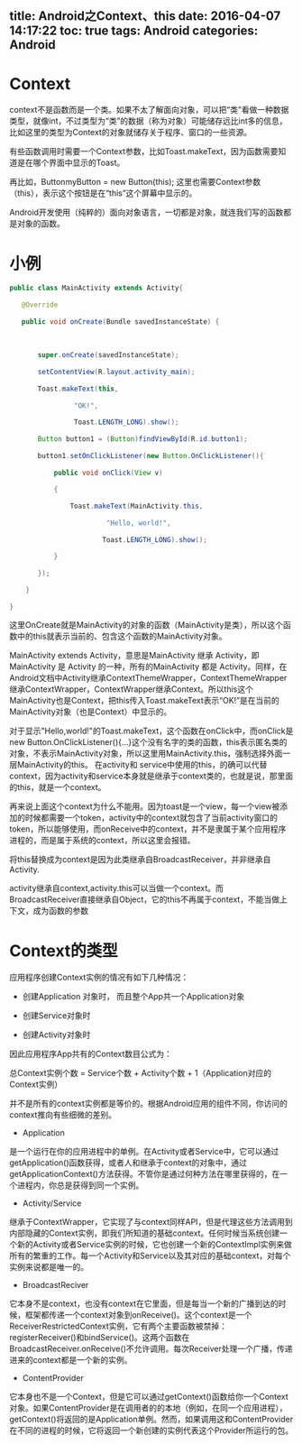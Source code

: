 title: Android之Context、this
date: 2016-04-07 14:17:22
toc: true
tags: Android
categories: Android
---

# Context #

context不是函数而是一个类。如果不太了解面向对象，可以把“类”看做一种数据类型，就像int，不过类型为“类”的数据（称为对象）可能储存远比int多的信息，比如这里的类型为Context的对象就储存关于程序、窗口的一些资源。
 
有些函数调用时需要一个Context参数，比如Toast.makeText，因为函数需要知道是在哪个界面中显示的Toast。
<!--more-->
再比如，ButtonmyButton = new Button(this); 这里也需要Context参数（this），表示这个按钮是在“this”这个屏幕中显示的。
 
Android开发使用（纯粹的）面向对象语言，一切都是对象，就连我们写的函数都是对象的函数。


# 小例 #

```java
public class MainActivity extends Activity{
 
   @Override
 
   public void onCreate(Bundle savedInstanceState) {
 
 
 
       super.onCreate(savedInstanceState);
 
       setContentView(R.layout.activity_main);
 
       Toast.makeText(this,
 
                "OK!",
 
                Toast.LENGTH_LONG).show();
 
       Button button1 = (Button)findViewById(R.id.button1);
 
       button1.setOnClickListener(new Button.OnClickListener(){
 
           public void onClick(View v)
 
           {
 
               Toast.makeText(MainActivity.this,
 
                        "Hello, world!",
 
                       Toast.LENGTH_LONG).show();
 
           }
 
       });
 
    }
 
}
```

这里OnCreate就是MainActivity的对象的函数（MainActivity是类），所以这个函数中的this就表示当前的、包含这个函数的MainActivity对象。
 
MainActivity extends Activity，意思是MainActivity 继承 Activity，即MainActivity 是 Activity 的一种，所有的MainActivity 都是 Activity。同样，在Android文档中Activity继承ContextThemeWrapper，ContextThemeWrapper继承ContextWrapper，ContextWrapper继承Context。所以this这个MainActivity也是Context，把this传入Toast.makeText表示“OK!”是在当前的MainActivity对象（也是Context）中显示的。
 
对于显示"Hello,world!"的Toast.makeText，这个函数在onClick中，而onClick是new Button.OnClickListener(){...}这个没有名字的类的函数，this表示匿名类的对象，不表示MainActivity对象，所以这里用MainActivity.this，强制选择外面一层MainActivity的this。
在activity和 service中使用的this，的确可以代替context，因为activity和service本身就是继承于context类的，也就是说，那里面的this，就是一个context。


再来说上面这个context为什么不能用。因为toast是一个view，每一个view被添加的时候都需要一个token，activity中的context就包含了当前activity窗口的token，所以能够使用，而onReceive中的context，并不是隶属于某个应用程序进程的，而是属于系统的context，所以这里会报错。

将this替换成为context是因为此类继承自BroadcastReceiver，并非继承自Activity.

activity继承自context,activity.this可以当做一个context。而BroadcastReceiver直接继承自Object，它的this不再属于context，不能当做上下文，成为函数的参数


# Context的类型 #

应用程序创建Context实例的情况有如下几种情况：

- 创建Application 对象时， 而且整个App共一个Application对象

- 创建Service对象时

- 创建Activity对象时

因此应用程序App共有的Context数目公式为：

 
总Context实例个数 = Service个数 + Activity个数 + 1（Application对应的Context实例）


并不是所有的context实例都是等价的。根据Android应用的组件不同，你访问的context推向有些细微的差别。

- Application

是一个运行在你的应用进程中的单例。在Activity或者Service中，它可以通过getApplication()函数获得，或者人和继承于context的对象中，通过getApplicationContext()方法获得。不管你是通过何种方法在哪里获得的，在一个进程内，你总是获得到同一个实例。
- Activity/Service

继承于ContextWrapper，它实现了与context同样API，但是代理这些方法调用到内部隐藏的Context实例，即我们所知道的基础context。任何时候当系统创建一个新的Activity或者Service实例的时候，它也创建一个新的ContextImpl实例来做所有的繁重的工作。每一个Activity和Service以及其对应的基础context，对每个实例来说都是唯一的。

- BroadcastReciver

它本身不是context，也没有context在它里面，但是每当一个新的广播到达的时候，框架都传递一个context对象到onReceive()。这个context是一个ReceiverRestrictedContext实例，它有两个主要函数被禁掉：registerReceiver()和bindService()。这两个函数在BroadcastReceiver.onReceive()不允许调用。每次Receiver处理一个广播，传递进来的context都是一个新的实例。
- ContentProvider

它本身也不是一个Context，但是它可以通过getContext()函数给你一个Context对象。如果ContentProvider是在调用者的的本地（例如，在同一个应用进程），getContext()将返回的是Application单例。然而，如果调用这和ContentProvider在不同的进程的时候，它将返回一个新创建的实例代表这个Provider所运行的包。

